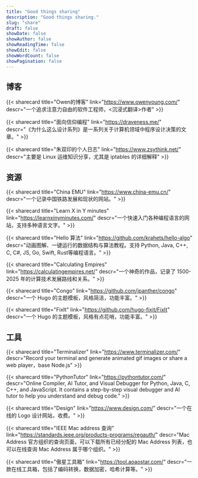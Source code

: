 ```yaml
---
title: "Good things sharing"
description: "Good things sharing."
slug: "share"
draft: false
showDate: false
showAuthor: false
showReadingTime: false
showEdit: false
showWordCount: false
showPagination: false
---
```


## 博客

{{< sharecard title="Owen的博客" link="https://www.owenyoung.com/"
descr="一个追求注意力自由的软件工程师，<沉浸式翻译>作者" >}}

{{< sharecard title="面向信仰编程" link="https://draveness.me/"
descr="《为什么这么设计系列》是一系列关于计算机领域中程序设计决策的文章。" >}}

{{< sharecard title="朱双印的个人日志" link="https://www.zsythink.net/"
descr="主要是 Linux 运维知识分享，尤其是 iptables 的详细解释" >}}

## 资源

{{< sharecard title="China EMU" link="https://www.china-emu.cn/"
descr="一个记录中国铁路发展和现状的网站。" >}}

{{< sharecard title="Learn X in Y minutes" link="https://learnxinyminutes.com/"
descr="一个快速入门各种编程语言的网站，支持多种语言文字。" >}}

{{< sharecard title="Hello 算法" link="https://github.com/krahets/hello-algo"
descr="动画图解、一键运行的数据结构与算法教程。支持 Python, Java, C++, C, C#, JS, Go, Swift, Rust等编程语言。" >}}

{{< sharecard title="Calculating Empires" link="https://calculatingempires.net/"
descr="一个神奇的作品，记录了 1500-2025 年的计算技术发展路线和关系。" >}}

{{< sharecard title="Congo" link="https://github.com/jpanther/congo"
descr="一个 Hugo 的主题模板，风格简洁，功能丰富。" >}}

{{< sharecard title="FixIt" link="https://github.com/hugo-fixit/FixIt"
descr="一个 Hugo 的主题模板，风格有点花哨，功能丰富。" >}}

## 工具

{{< sharecard title="Terminalizer" link="https://www.terminalizer.com/"
descr="Record your terminal and generate animated gif images or share a web player，base Node.js" >}}

{{< sharecard title="PythonTutor" link="https://pythontutor.com/"
descr="Online Compiler, AI Tutor, and Visual Debugger for Python, Java, C, C++, and JavaScript. It contains a step-by-step visual debugger and AI tutor to help you understand and debug code." >}}

{{< sharecard title="Design" link="https://www.design.com/"
descr="一个在线的 Logo 设计网站，收费。" >}}

{{< sharecard title="IEEE Mac address 查询" link="https://standards.ieee.org/products-programs/regauth/"
descr="Mac Address 官方组织的查询页面，可以下载所有已经分配的 Mac Address 列表，也可以在线查询 Mac Address 属于哪个组织。" >}}

{{< sharecard title="傲星工具箱" link="https://tool.aoaostar.com/"
descr="一款在线工具箱，包括了编码转换，数据加密，哈希计算等。" >}}
